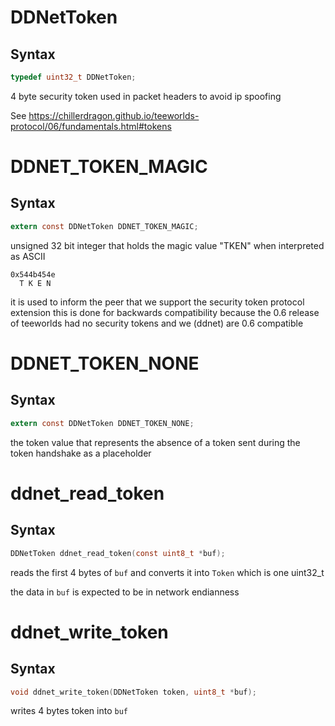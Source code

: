 # DDNetToken

## Syntax

```C
typedef uint32_t DDNetToken;
```

4 byte security token used in packet headers
to avoid ip spoofing

See https://chillerdragon.github.io/teeworlds-protocol/06/fundamentals.html#tokens

# DDNET_TOKEN_MAGIC

## Syntax

```C
extern const DDNetToken DDNET_TOKEN_MAGIC;
```

unsigned 32 bit integer
that holds the magic value "TKEN"
when interpreted as ASCII

```
0x544b454e
  T K E N
```

it is used to inform the peer that we support
the security token protocol extension
this is done for backwards compatibility
because the 0.6 release of teeworlds
had no security tokens
and we (ddnet) are 0.6 compatible

# DDNET_TOKEN_NONE

## Syntax

```C
extern const DDNetToken DDNET_TOKEN_NONE;
```

the token value that represents the absence of a token
sent during the token handshake as a placeholder

# ddnet_read_token

## Syntax

```C
DDNetToken ddnet_read_token(const uint8_t *buf);
```

reads the first 4 bytes of `buf`
and converts it into `Token` which
is one uint32_t

the data in `buf` is expected to be in network endianness

# ddnet_write_token

## Syntax

```C
void ddnet_write_token(DDNetToken token, uint8_t *buf);
```

writes 4 bytes token into `buf`

